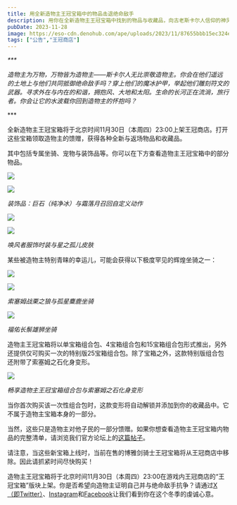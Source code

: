 ```yaml
---
title: 用全新造物主王冠宝箱中的物品击退绝命敌手
description: 用你在全新造物主王冠宝箱中找到的物品与收藏品，向古老斯卡尔人信仰的神灵致敬。
pubDate: 2023-11-28
image: https://eso-cdn.denohub.com/ape/uploads/2023/11/87655bbb15ec324e4907f6d99ac15c70.jpg
tags: ["公告","王冠商店"]
---
```


_\*\*\*_

_造物主为万物，万物皆为造物主——斯卡尔人无比崇敬造物主。你会在他们遥远的土地上与他们共同抵御绝命敌手吗？穿上他们的魔冰护甲，举起他们雕刻符文的武器。寻求外在与内在的和谐，拥抱风、大地和太阳。生命的长河正在流淌，旅行者。你会让它的水波载你回到造物主的怀抱吗？_

\*\*\*

全新造物主王冠宝箱将于北京时间11月30日（本周四）23:00上架王冠商店。打开这些宝箱领取造物主的馈赠，获得各种全新与返场物品和收藏品。

其中包括专属坐骑、宠物与装饰品等。你可以在下方查看造物主王冠宝箱中的部分物品。

![](https://eso-cdn.denohub.com/ape/uploads/2023/11/df8c3e1aba326b6185e0ef565f50ac14.jpg)

![](https://eso-cdn.denohub.com/ape/uploads/2023/11/bb332fe703e3577fa721ff531b500764.jpg)

<p class="text-gray-500 text-sm text-center"><i>装饰品：巨石（纯净冰）与霜落月召回自定义动作</i></p>

![](https://eso-cdn.denohub.com/ape/uploads/2023/11/c6f525c76d08aaa5f1ad27c0142d9086.jpg)

![](https://eso-cdn.denohub.com/ape/uploads/2023/11/b16277db07418b7556f33c10e47bc809.jpg)

<p class="text-gray-500 text-sm text-center"><i>唤风者服饰时装与星之孤儿皮肤</i></p>

某些被造物主特别青睐的幸运儿，可能会获得以下极度罕见的辉煌坐骑之一：

![](https://eso-cdn.denohub.com/ape/uploads/2023/11/6daf71bb01d5bd51d53f94e8f74ca1a0.jpg)

![](https://eso-cdn.denohub.com/ape/uploads/2023/11/0ee3020f5ea5b9b0a2be315ea2aef3dc.jpg)

<p class="text-gray-500 text-sm text-center"><i>索塞姆战栗之狼与孤星麋鹿坐骑</i></p>

![](https://eso-cdn.denohub.com/ape/uploads/2023/11/41e3d4f7bee5bd0ea3897d6bd3527fc0.jpg)

<p class="text-gray-500 text-sm text-center"><i>福佑长鬃雄狮坐骑</i></p>

造物主王冠宝箱将以单宝箱组合包、4宝箱组合包和15宝箱组合包形式推出，另外还提供仅可购买一次的特别版25宝箱组合包。除了宝箱之外，这款特别版组合包还附带了索塞姆之石化身变形。

![](https://eso-cdn.denohub.com/ape/uploads/2023/11/566e5cae151cbb0f283b2e03f0652033.jpg)

<p class="text-gray-500 text-sm text-center"><i>畅享造物主王冠宝箱组合包与索塞姆之石化身变形</i></p>

当你首次购买该一次性组合包时，这款变形将自动解锁并添加到你的收藏品中。它不属于造物主宝箱本身的一部分。

当然，这些只是造物主对他子民的一部分馈赠。如果你想查看造物主王冠宝箱内物品的完整清单，请浏览我们官方论坛上的[这篇帖子](https://forums.elderscrollsonline.com/en/discussion/647842/%E7%94%A8%E5%85%A8%E6%96%B0%E9%80%A0%E7%89%A9%E4%B8%BB%E7%8E%8B%E5%86%A0%E5%AE%9D%E7%AE%B1%E4%B8%AD%E7%9A%84%E7%89%A9%E5%93%81%E5%87%BB%E9%80%80%E7%BB%9D%E5%91%BD%E6%95%8C%E6%89%8B)。

请注意，当这些新宝箱上线时，当前在售的博雅剑骑士王冠宝箱将从王冠商店中移除。因此请抓紧时间尽快购买！

造物主王冠宝箱将于北京时间11月30日（本周四）23:00在游戏内王冠商店的“王冠宝箱”版块上架。你是否希望向造物主证明自己并与绝命敌手抗争？请通过[X（即Twitter）](https://twitter.com/TESOnline)、[Instagram](https://www.instagram.com/elderscrollsonline/)和[Facebook](https://www.facebook.com/elderscrollsonline)让我们看到你在这个冬季的虔诚心意。 
